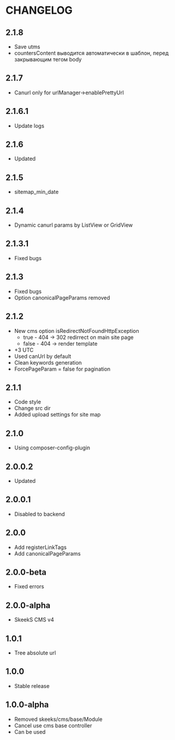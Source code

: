 CHANGELOG
==============

2.1.8
-----------------
 * Save utms
 * countersContent выводится автоматически в шаблон, перед закрывающим тегом body
 
2.1.7
-----------------
 * Canurl only for urlManager->enablePrettyUrl
 
2.1.6.1
-----------------
 * Update logs
 
2.1.6
-----------------
 * Updated
 
2.1.5
-----------------
 * sitemap_min_date
  
2.1.4
-----------------
 * Dynamic canurl params by ListView or GridView
 
2.1.3.1
-----------------
 * Fixed bugs
 
2.1.3
-----------------
 * Fixed bugs
 * Option canonicalPageParams removed
 
2.1.2
-----------------
 * New cms option isRedirectNotFoundHttpException 
    * true - 404 -> 302 redirrect on main site page
    * false - 404 -> render template
 * +3 UTC
 * Used canUrl by default
 * Clean keywords generation
 * ForcePageParam = false for pagination
 
2.1.1
-----------------
 * Code style
 * Change src dir
 * Added upload settings for site map

2.1.0
-----------------
 * Using composer-config-plugin
 
2.0.0.2
-----------------
  * Updated
  
2.0.0.1
-----------------
  * Disabled to backend
  
2.0.0
-----------------
  * Add registerLinkTags
  * Add canonicalPageParams
  
2.0.0-beta
-----------------
  * Fixed errors
  
2.0.0-alpha
-----------------
  * SkeekS CMS v4
  
1.0.1
-----------------
  * Tree absolute url

1.0.0
-----------------
  * Stable release
 
1.0.0-alpha
-----------------
  * Removed skeeks/cms/base/Module
  * Cancel use cms base controller
  * Can be used
